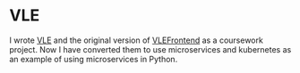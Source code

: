 # VLE

I wrote [VLE](https://github.com/Ottermad/VLE) and the original version of [VLEFrontend](https://github.com/Ottermad/VLEFrontend) as a coursework project. Now I have converted them to use microservices and kubernetes as an example of using microservices in Python.
